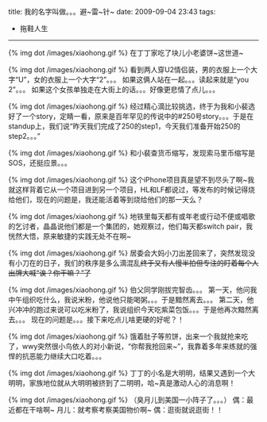 title: 我的名字叫做。。。避~雷~针~
date: 2009-09-04 23:43
tags: 
- 拖鞋人生
---

{% img dot /images/xiaohong.gif %} 在丁丁家吃了块儿小老婆饼~这世道~

{% img dot /images/xiaohong.gif %} 看到两人穿U2情侣装，男的衣服上一个大字“U”，女的衣服上一个大字“2”。。。
如果这俩人站在一起。。。读起来就是“you 2”。。。
如果这个女孩单独走在大街上的话。。。好像更悲情了点儿。。。

{% img dot /images/xiaohong.gif %} 经过精心滴比较挑选，终于为我和小裴选好了一个story，定睛一看，原来是百年罕见的传说中的#250号story。。。于是在standup上，我们说“昨天我们完成了250的step1，今天我们准备开始250的step2。。。”

{% img dot /images/xiaohong.gif %} 和小裴查货币缩写，发现索马里币缩写是SOS，还挺应景。。。

{% img dot /images/xiaohong.gif %} 这个iPhone项目真是望不到尽头了啊~我就这样背着它从一个项目进到另一个项目，HL和LF都说过，等发布的时候记得烧给他们，现在的问题是，我还能活着等到烧给他们的那一天么？

{% img dot /images/xiaohong.gif %} 地铁里每天都有或年老或行动不便或唱歌的乞讨者，晶晶说他们都是一个集团的，她观察过，他们每天都switch pair，我恍然大悟，原来敏捷的实践无处不在啊~

{% img dot /images/xiaohong.gif %} 居委会大妈小刀出差回来了，突然发现没有小刀在的日子，我们的秩序是多么滴混乱~~终于又有人慢半拍但专注的盯着每个人出牌大喊“诶？你干嘛？”了~~

{% img dot /images/xiaohong.gif %} 伯父同学刚拔完智齿。。。
第一天，他问我中午组织吃什么，我说米粉，他说他只能喝粥。。。于是黯然离去。。。
第二天，他兴冲冲的跑过来说可以吃米粉了，我说组织今天吃紫菜包饭。。。于是他再次黯然离去。。。
现在的问题是。。。接下来吃点儿啥更硬的好呢？！

{% img dot /images/xiaohong.gif %} 饿着肚子等煎饼，出来一个我就抢来吃了，wwy突然很小鸟依人的对小新说，“你帮我抢回来~”，我靠着多年来练就的强悍的抗恶能力继续大口吃着。。。

{% img dot /images/xiaohong.gif %} 丁丁的小名是大明明，结果又遇到一个大明明，家族地位就从大明明被挤到了二明明，哈~真是激动人心的消息啊！

{% img dot /images/xiaohong.gif %} （臭月儿到美国一小阵子了。。。）
偶：最近都在干啥啊~
月儿：就考察考察美国物价啊~
偶：逛街就说逛街！！